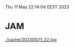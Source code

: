 Thu 11 May 22:14:04 EEST 2023
# JAM
<a href='./cache/202305/11_22.log'>./cache/202305/11_22.log</a>

